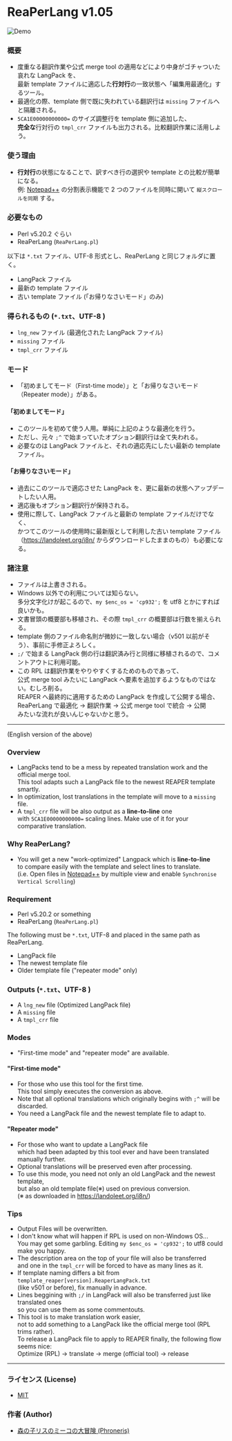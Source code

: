 
ReaPerLang v1.05
====

![Demo](https://github.com/Phroneris/ReaperJPN-Phroneris/blob/master/tool/demo.gif)


### 概要

+ 度重なる翻訳作業や公式 merge tool の適用などにより中身がゴチャついた哀れな LangPack を、  
  最新 template ファイルに適応した**行対行**の一致状態へ「編集用最適化」するツール。
+ 最適化の際、template 側で既に失われている翻訳行は `missing` ファイルへと隔離される。
+ `5CA1E00000000000=` のサイズ調整行を template 側に追加した、  
  **完全な**行対行の `tmpl_crr` ファイルも出力される。比較翻訳作業に活用しよう。


### 使う理由

+ **行対行**の状態になることで、訳すべき行の選択や template との比較が簡単になる。  
  例: [Notepad++](https://notepad-plus-plus.org/) の分割表示機能で 2 つのファイルを同時に開いて `縦スクロールを同期` する。


### 必要なもの

+ Perl v5.20.2 ぐらい
+ ReaPerLang (`ReaPerLang.pl`)

以下は `*.txt` ファイル、UTF-8 形式とし、ReaPerLang と同じフォルダに置く。
+ LangPack ファイル
+ 最新の template ファイル
+ 古い template ファイル (「お帰りなさいモード」のみ)


### 得られるもの (`*.txt`、UTF-8 )

+ `lng_new` ファイル (最適化された LangPack ファイル)
+ `missing` ファイル
+ `tmpl_crr` ファイル


### モード

+ 「初めましてモード（First-time mode）」と「お帰りなさいモード（Repeater mode）」がある。

#### 「初めましてモード」
+ このツールを初めて使う人用。単純に上記のような最適化を行う。
+ ただし、元々 `;^` で始まっていたオプション翻訳行は全て失われる。
+ 必要なのは LangPack ファイルと、それの適応先にしたい最新の template ファイル。

#### 「お帰りなさいモード」
+ 過去にこのツールで適応させた LangPack を、更に最新の状態へアップデートしたい人用。
+ 適応後もオプション翻訳行が保持される。  
+ 使用に際して、LangPack ファイルと最新の template ファイルだけでなく、  
  かつてこのツールの使用時に最新版として利用した古い template ファイル  
  （https://landoleet.org/i8n/ からダウンロードしたままのもの）も必要になる。


### 諸注意

+ ファイルは上書きされる。
+ Windows 以外での利用については知らない。  
  多分文字化けが起こるので、`my $enc_os = 'cp932';` を utf8 とかにすれば良いかも。
+ 文書冒頭の概要部も移植され、その際 `tmpl_crr` の概要部は行数を揃えられる。
+ template 側のファイル命名則が微妙に一致しない場合（v501 以前がそう）、事前に手修正よろしく。
+ `;/` で始まる LangPack 側の行は翻訳済み行と同様に移植されるので、コメントアウトに利用可能。
+ この RPL は翻訳作業をやりやすくするためのものであって、  
  公式 merge tool みたいに LangPack へ要素を追加するようなものではない。むしろ削る。  
  REAPER へ最終的に適用するための LangPack を作成して公開する場合、  
  ReaPerLang で最適化 → 翻訳作業 → 公式 merge tool で統合 → 公開  
  みたいな流れが良いんじゃないかと思う。


----

(English version of the above)  


### Overview

+ LangPacks tend to be a mess by repeated translation work and the official merge tool.  
  This tool adapts such a LangPack file to the newest REAPER template smartly.
+ In optimization, lost translations in the template will move to a `missing` file.
+ A `tmpl_crr` file will be also output as a **line-to-line** one  
  with `5CA1E00000000000=` scaling lines. Make use of it for your comparative translation.


### Why ReaPerLang?

+ You will get a new "work-optimized" Langpack which is **line-to-line**  
  to compare easily with the template and select lines to translate.  
  (i.e. Open files in [Notepad++](https://notepad-plus-plus.org/) by multiple view and enable `Synchronise Vertical Scrolling`)


### Requirement

+ Perl v5.20.2 or something
+ ReaPerLang (`ReaPerLang.pl`)

The following must be `*.txt`, UTF-8 and placed in the same path as ReaPerLang.
+ LangPack file
+ The newest template file
+ Older template file ("repeater mode" only)


### Outputs (`*.txt`、UTF-8 )

+ A `lng_new` file (Optimized LangPack file)
+ A `missing` file
+ A `tmpl_crr` file


### Modes

+ "First-time mode" and "repeater mode" are available.

#### "First-time mode"
+ For those who use this tool for the first time.  
  This tool simply executes the conversion as above.
+ Note that all optional translations which originally begins with `;^` will be discarded.
+ You need a LangPack file and the newest template file to adapt to.

#### "Repeater mode"
+ For those who want to update a LangPack file  
  which had been adapted by this tool ever and have been translated manually further.
+ Optional translations will be preserved even after processing.
+ To use this mode, you need not only an old LangPack and the newest template,  
  but also an old template file(※) used on previous conversion.  
  (※ as downloaded in https://landoleet.org/i8n/)


### Tips

+ Output Files will be overwritten.
+ I don't know what will happen if RPL is used on non-Windows OS...  
  You may get some garbling. Editing `my $enc_os = 'cp932';` to utf8 could make you happy.
+ The description area on the top of your file will also be transferred  
  and one in the `tmpl_crr` will be forced to have as many lines as it.
+ If template naming differs a bit from `template_reaper[version].ReaperLangPack.txt`  
  (like v501 or before), fix manually in advance.
+ Lines beggining with `;/` in LangPack will also be transferred just like translated ones  
  so you can use them as some commentouts.
+ This tool is to make translation work easier,  
  not to add something to a LangPack like the official merge tool (RPL trims rather).  
  To release a LangPack file to apply to REAPER finally, the following flow seems nice:  
  Optimize (RPL) -> translate -> merge (official tool) -> release


----


### ライセンス (License)

+ [MIT](http://b4b4r07.mit-license.org)


### 作者 (Author)

+ [森の子リスのミーコの大冒険 (Phroneris)](https://twitter.com/Phroneris)



